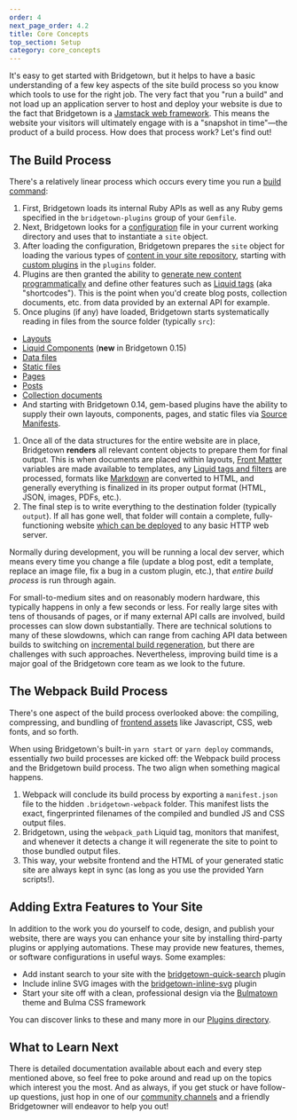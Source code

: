 ```yaml
---
order: 4
next_page_order: 4.2
title: Core Concepts
top_section: Setup
category: core_concepts
---
```


It's easy to get started with Bridgetown, but it helps to have a basic understanding
of a few key aspects of the site build process so you know which tools to use for
the right job. The very fact that you "run a build" and not load up an application
server to host and deploy your website is due to the fact that Bridgetown is a
[Jamstack web framework](/docs/jamstack/). This means the website your visitors
will ultimately engage with is a "snapshot in time"—the product of a build process.
How does that process work? Let's find out!

## The Build Process

There's a relatively linear process which occurs every time you run a [build command](/docs/command-line-usage):

1. First, Bridgetown loads its internal Ruby APIs as well as any Ruby gems specified in the `bridgetown-plugins` group of your `Gemfile`.
1. Next, Bridgetown looks for a [configuration](/docs/configuration) file in your current working directory and uses that to instantiate a `site` object.
1. After loading the configuration, Bridgetown prepares the `site` object for loading the various types of [content in your site repository](/docs/structure), starting with [custom plugins](/docs/plugins) in the `plugins` folder.
1. Plugins are then granted the ability to [generate new content programmatically](/docs/plugins/external-apis) and define other features such as [Liquid tags](/docs/plugins/tags) (aka "shortcodes"). This is the point when you'd create blog posts, collection documents, etc. from data provided by an external API for example.
1. Once plugins (if any) have loaded, Bridgetown starts systematically reading in files from the source folder (typically `src`):
  * [Layouts](/docs/layouts)
  * [Liquid Components](/docs/components) (**new** in Bridgetown 0.15)
  * [Data files](/docs/datafiles)
  * [Static files](/docs/static_files)
  * [Pages](/docs/pages)
  * [Posts](/docs/posts)
  * [Collection documents](/docs/collections)
  * And starting with Bridgetown 0.14, gem-based plugins have the ability to supply their own layouts, components, pages, and static files via [Source Manifests](/docs/plugins/source-manifests).
1. Once all of the data structures for the entire website are in place, Bridgetown __renders__ all relevant content objects to prepare them for final output. This is when documents are placed within layouts, [Front Matter](/docs/front-matter) variables are made available to templates, any [Liquid tags and filters](/docs/liquid) are processed, formats like [Markdown](https://kramdown.gettalong.org/quickref.html) are converted to HTML, and generally everything is finalized in its proper output format (HTML, JSON, images, PDFs, etc.).
1. The final step is to write everything to the destination folder (typically `output`). If all has gone well, that folder will contain a complete, fully-functioning website [which can be deployed](/docs/deployment) to any basic HTTP web server.

Normally during development, you will be running a local dev server, which means
every time you change a file (update a blog post, edit a template, replace an image
file, fix a bug in a custom plugin, etc.), that _entire build process_ is run
through again.

For small-to-medium sites and on reasonably modern hardware, this typically happens
in only a few seconds or less. For really large sites with tens of thousands of
pages, or if many external API calls are involved, build processes can slow down
substantially. There are technical solutions to many of these slowdowns, which can
range from caching API data between builds to switching on [incremental build regeneration](/docs/configuration/incremental-regeneration),
but there are challenges with such approaches. Nevertheless, improving build time
is a major goal of the Bridgetown core team as we look to the future.

## The Webpack Build Process

There's one aspect of the build process overlooked above: the compiling,
compressing, and bundling of [frontend assets](/docs/frontend-assets) like
Javascript, CSS, web fonts, and so forth.

When using Bridgetown's built-in `yarn start` or `yarn deploy` commands,
essentially _two_ build processes are kicked off: the Webpack build process and the
Bridgetown build process. The two align when something magical happens.

1. Webpack will conclude its build process by exporting a `manifest.json` file to the hidden `.bridgetown-webpack` folder. This manifest lists the exact, fingerprinted filenames of the compiled and bundled JS and CSS output files.
1. Bridgetown, using the `webpack_path` Liquid tag, monitors that manifest, and whenever it detects a change it will regenerate the site to point to those bundled output files.
1. This way, your website frontend and the HTML of your generated static site are always kept in sync (as long as you use the provided Yarn scripts!).

## Adding Extra Features to Your Site

In addition to the work you do yourself to code, design, and publish your website,
there are ways you can enhance your site by installing third-party plugins or
applying automations. These may provide new features, themes, or software
configurations in useful ways. Some examples:

* Add instant search to your site with the [bridgetown-quick-search](https://github.com/bridgetownrb/bridgetown-quick-search) plugin
* Include inline SVG images with the [bridgetown-inline-svg](https://github.com/andrewmcodes/bridgetown-inline-svg) plugin
* Start your site off with a clean, professional design via the [Bulmatown](https://github.com/whitefusionhq/bulmatown) theme and Bulma CSS framework

You can discover links to these and many more in our [Plugins directory](/plugins/).

## What to Learn Next

There is detailed documentation available about each and every step mentioned
above, so feel free to poke around and read up on the topics which interest you the
most. And as always, if you get stuck or have follow-up questions, just hop in one
of our [community channels](/docs/community) and a friendly Bridgetowner will
endeavor to help you out!
